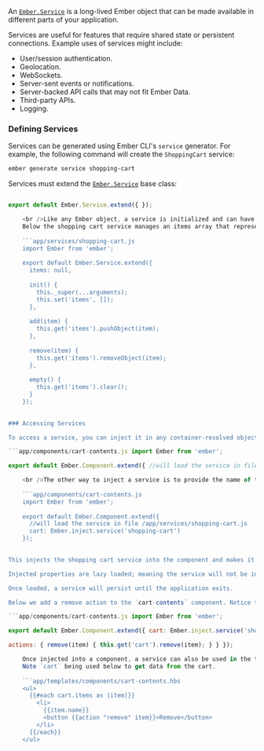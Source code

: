 An [`Ember.Service`](http://emberjs.com/api/classes/Ember.Service.html) is a long-lived Ember object that can be made available in different parts of your application.

Services are useful for features that require shared state or persistent connections. Example uses of services might include:

* User/session authentication.
* Geolocation.
* WebSockets.
* Server-sent events or notifications.
* Server-backed API calls that may not fit Ember Data.
* Third-party APIs.
* Logging.

### Defining Services

Services can be generated using Ember CLI's `service` generator. For example, the following command will create the `ShoppingCart` service:

```bash
ember generate service shopping-cart
```

Services must extend the [`Ember.Service`](http://emberjs.com/api/classes/Ember.Service.html) base class:

```app/services/shopping-cart.js import Ember from 'ember';

export default Ember.Service.extend({ });

    <br />Like any Ember object, a service is initialized and can have properties and methods of its own.
    Below the shopping cart service manages an items array that represents the items currently in the shopping cart.
    
    ```app/services/shopping-cart.js
    import Ember from 'ember';
    
    export default Ember.Service.extend({
      items: null,
    
      init() {
        this._super(...arguments);
        this.set('items', []);
      },
    
      add(item) {
        this.get('items').pushObject(item);
      },
    
      remove(item) {
        this.get('items').removeObject(item);
      },
    
      empty() {
        this.get('items').clear();
      }
    });
    

### Accessing Services

To access a service, you can inject it in any container-resolved object such as a component or another service using the `Ember.inject.service` function. There are 2 ways to use this function. You can either invoke it with no arguments, or you can pass it the registered name of the service. When no arguments are passed, the service is loaded based on the name of the variable key. You can load the shopping cart service with no arguments like below.

```app/components/cart-contents.js import Ember from 'ember';

export default Ember.Component.extend({ //will load the service in file /app/services/shopping-cart.js shoppingCart: Ember.inject.service() });

    <br />The other way to inject a service is to provide the name of the service as the argument.
    
    ```app/components/cart-contents.js
    import Ember from 'ember';
    
    export default Ember.Component.extend({
      //will load the service in file /app/services/shopping-cart.js
      cart: Ember.inject.service('shopping-cart')
    });
    

This injects the shopping cart service into the component and makes it available as the `cart` property.

Injected properties are lazy loaded; meaning the service will not be instantiated until the property is explicitly called. Therefore you need to access services in your component using the `get` function otherwise you might get an undefined.

Once loaded, a service will persist until the application exits.

Below we add a remove action to the `cart-contents` component. Notice that below we access the `cart` service with a call to`this.get`.

```app/components/cart-contents.js import Ember from 'ember';

export default Ember.Component.extend({ cart: Ember.inject.service('shopping-cart'),

actions: { remove(item) { this.get('cart').remove(item); } } });

    Once injected into a component, a service can also be used in the template.
    Note `cart` being used below to get data from the cart.
    
    ```app/templates/components/cart-contents.hbs
    <ul>
      {{#each cart.items as |item|}}
        <li>
          {{item.name}}
          <button {{action "remove" item}}>Remove</button>
        </li>
      {{/each}}
    </ul>
